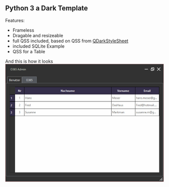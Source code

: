 ## Python 3 a Dark Template

Features:

- Frameless
- Dragable and resizeable
- full QSS included, based on QSS from [QDarkStyleSheet](https://github.com/ColinDuquesnoy/QDarkStyleSheet)
- included SQLite Example
- QSS for a Table

And this is how it looks
![Galaxy](https://github.com/SManAT/PythonTemplate/blob/main/img/preview.jpg)
